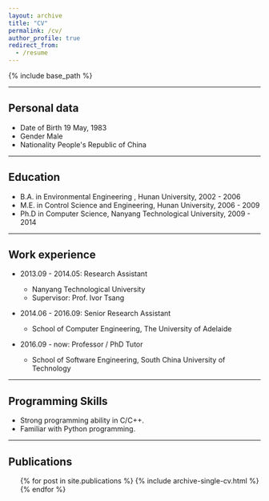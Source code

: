```yaml
---
layout: archive
title: "CV"
permalink: /cv/
author_profile: true
redirect_from:
  - /resume
---
```


{% include base_path %}

******

Personal data    
----------
* Date of Birth         19 May, 1983
* Gender                  Male
* Nationality            People's Republic of China

******

Education
----------
* B.A. in Environmental Engineering , Hunan University, 2002 - 2006
* M.E. in Control Science and Engineering, Hunan University, 2006 - 2009
* Ph.D in Computer Science, Nanyang Technological University, 2009 - 2014

******

Work experience
----------
* 2013.09 - 2014.05: Research Assistant
  * Nanyang Technological University
  * Supervisor: Prof. Ivor Tsang

* 2014.06 - 2016.09: Senior Research Assistant
  * School of Computer Engineering, The University of Adelaide

* 2016.09 - now: Professor / PhD Tutor
  * School of Software Engineering, South China University of Technology
  
******

Programming Skills
----------
* Strong programming ability in C/C++.
* Familiar with Python programming.

******

Publications
----------
  <ul>{% for post in site.publications %}
    {% include archive-single-cv.html %}
  {% endfor %}</ul>